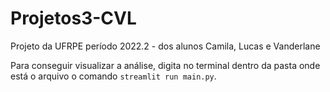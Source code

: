 # Projetos3-CVL
Projeto da UFRPE período 2022.2 - dos alunos Camila, Lucas e Vanderlane

Para conseguir visualizar a análise, digita no terminal dentro da pasta onde está o arquivo o comando `streamlit run main.py`.
